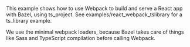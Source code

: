 This example shows how to use Webpack to build and serve a React app with Bazel,
using ts_project. See examples/react_webpack_tslibrary for a ts_library example.

We use the minimal webpack loaders, because Bazel takes care of things like Sass
and TypeScript compilation before calling Webpack.
